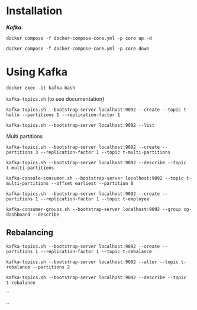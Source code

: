 # Installation

<strong>*Kafka*</strong>:

`docker compose -f docker-compose-core.yml -p core up -d`

`docker compose -f docker-compose-core.yml -p core down`

# Using Kafka

`docker exec -it kafka bash`

`kafka-topics.sh` (to see documentation)

`kafka-topics.sh --bootstrap-server localhost:9092 --create --topic t-hello --partitions 1 --replication-factor 1`

`kafka-topics.sh --bootstrap-server localhost:9092 --list`

Multi partitions

`kafka-topics.sh --bootstrap-server localhost:9092 --create --partitions 3 --replication-factor 1 --topic t-multi-partitions`

`kafka-topics.sh --bootstrap-server localhost:9092 --describe --topic t-multi-partitions`

`kafka-console-consumer.sh --bootstrap-server localhost:9092 --topic t-multi-partitions --offset earliest --partition 0`

`kafka-topics.sh --bootstrap-server localhost:9092 --create --partitions 1 --replication-factor 1 --topic t-employee`

`kafka-consumer-groups.sh --bootstrap-server localhost:9092 --group cg-dashboard --describe`

## Rebalancing

`kafka-topics.sh --bootstrap-server localhost:9092 --create --partitions 1 --replication-factor 1 --topic t-rebalance`

`kafka-topics.sh --bootstrap-server localhost:9092 --alter --topic t-rebalance --partitions 2`

`kafka-topics.sh --bootstrap-server localhost:9092 --describe --topic t-rebalance`

``

``

